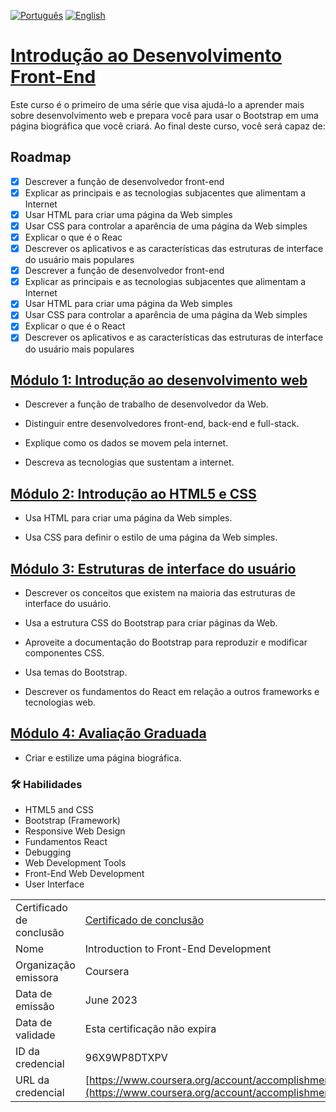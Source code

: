 [![Português](https://img.shields.io/badge/Idioma-Portugu%C3%AAs-green)](README.pt.md)
[![English](https://img.shields.io/badge/Language-English-green)](README.md)

# [Introdução ao Desenvolvimento Front-End](https://www.coursera.org/learn/introduction-to-front-end-development?specialization=meta-front-end-developer)

Este curso é o primeiro de uma série que visa ajudá-lo a aprender mais sobre desenvolvimento web e prepara você para usar o Bootstrap em uma página biográfica que você criará. Ao final deste curso, você será capaz de:

## Roadmap

- [x] Descrever a função de desenvolvedor front-end
- [x] Explicar as principais e as tecnologias subjacentes que alimentam a Internet
- [x] Usar HTML para criar uma página da Web simples
- [x] Usar CSS para controlar a aparência de uma página da Web simples
- [x] Explicar o que é o Reac
- [x] Descrever os aplicativos e as características das estruturas de interface do usuário mais populares
- [x] Descrever a função de desenvolvedor front-end
- [x] Explicar as principais e as tecnologias subjacentes que alimentam a Internet
- [x] Usar HTML para criar uma página da Web simples
- [x] Usar CSS para controlar a aparência de uma página da Web simples
- [x] Explicar o que é o React
- [x] Descrever os aplicativos e as características das estruturas de interface do usuário mais populares

## [Módulo 1: Introdução ao desenvolvimento web ](https://github.com/Amanda-ribeiiro/Introduction-to-Front-End-Development/tree/main/Week-One)

- Descrever a função de trabalho de desenvolvedor da Web.

- Distinguir entre desenvolvedores front-end, back-end e full-stack.

- Explique como os dados se movem pela internet.

- Descreva as tecnologias que sustentam a internet.

## [Módulo 2: Introdução ao HTML5 e CSS  ](https://github.com/Amanda-ribeiiro/Introduction-to-Front-End-Development/tree/main/Week-Two)

- Usa HTML para criar uma página da Web simples.

- Usa CSS para definir o estilo de uma página da Web simples.

## [Módulo 3: Estruturas de interface do usuário](https://github.com/Amanda-ribeiiro/Introduction-to-Front-End-Development/tree/main/Week-Three)

- Descrever os conceitos que existem na maioria das estruturas de interface do usuário.

- Usa a estrutura CSS do Bootstrap para criar páginas da Web.

- Aproveite a documentação do Bootstrap para reproduzir e modificar componentes CSS.

- Usa temas do Bootstrap.

- Descrever os fundamentos do React em relação a outros frameworks e tecnologias web.

## [Módulo 4: Avaliação Graduada](https://github.com/Amanda-ribeiiro/Introduction-to-Front-End-Development/tree/main/Week%20-Four)

- Criar e estilize uma página biográfica.

### 🛠 Habilidades
- HTML5 and CSS
- Bootstrap (Framework)
- Responsive Web Design
- Fundamentos React
- Debugging
- Web Development Tools
- Front-End Web Development
- User Interface

|                        |                                                        |
|------------------------|--------------------------------------------------------|
| Certificado de conclusão | [Certificado de conclusão](https://github.com/Amanda-ribeiiro/Introduction-to-Front-End-Development/blob/main/Certificate%20Introduction%20to%20Front-End%20Developer.pdf) |
| Nome                   | Introduction to Front-End Development                 |
| Organização emissora    | Coursera                                               |
| Data de emissão         | June 2023                                              |
| Data de validade        | Esta certificação não expira                            |
| ID da credencial        | 96X9WP8DTXPV                                           |
| URL da credencial       | [https://www.coursera.org/account/accomplishments/certificate/96X9WP8DTXPV](https://www.coursera.org/account/accomplishments/certificate/96X9WP8DTXPV) |
